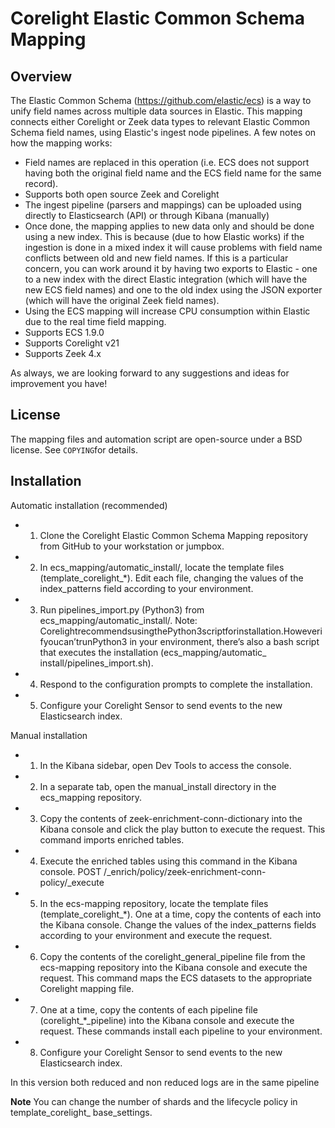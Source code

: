 Corelight Elastic Common Schema Mapping
=======================================


Overview
--------
The Elastic Common Schema (https://github.com/elastic/ecs) is a way to unify field names across multiple data sources in Elastic. This mapping connects either Corelight or Zeek data types to relevant Elastic Common Schema field names, using Elastic's ingest node pipelines. A few notes on how the mapping works:
- Field names are replaced in this operation (i.e. ECS does not support having both the original field name and the ECS field name for the same record).
- Supports both open source Zeek and Corelight
- The ingest pipeline (parsers and mappings) can be uploaded using directly to Elasticsearch (API) or through Kibana (manually)
- Once done, the mapping applies to new data only and should be done using a new index.  This is because (due to how Elastic works) if the ingestion is done in a mixed index it will cause problems with field name conflicts between old and new field names. If this is a particular concern, you can work around it by having two exports to Elastic - one to a new index with the direct Elastic integration (which will have the new ECS field names) and one to the old index using the JSON exporter (which will have the original Zeek field names).
- Using the ECS mapping will increase CPU consumption within Elastic due to the real time field mapping.
- Supports ECS 1.9.0
- Supports Corelight v21
- Supports Zeek 4.x

As always, we are looking forward to any suggestions and ideas for improvement you have!


License
-------
The mapping files and automation script are open-source under a BSD license. See ``COPYING``for details.


Installation
------------
Automatic installation (recommended)
-    1. Clone the Corelight Elastic Common Schema Mapping repository from GitHub to your workstation or jumpbox.
-    2. In ecs_mapping/automatic_install/, locate the template files (template_corelight_*). Edit each file,
       changing the values of the index_patterns field according to your environment.
-    3. Run pipelines_import.py (Python3) from ecs_mapping/automatic_install/.
       Note: CorelightrecommendsusingthePython3scriptforinstallation.Howeverifyoucan’trunPython3 in your environment, there’s also a bash script that executes          the installation (ecs_mapping/automatic_ install/pipelines_import.sh).
-    4. Respond to the configuration prompts to complete the installation.
-    5. Configure your Corelight Sensor to send events to the new Elasticsearch index.

Manual installation
-    1. In the Kibana sidebar, open Dev Tools to access the console.
-    2. In a separate tab, open the manual_install directory in the ecs_mapping repository.
-    3. Copy the contents of zeek-enrichment-conn-dictionary into the Kibana console and click the play button to execute the request. 
       This command imports enriched tables.
-    4. Execute the enriched tables using this command in the Kibana console.
        POST /_enrich/policy/zeek-enrichment-conn-policy/_execute
-    5. In the ecs-mapping repository, locate the template files (template_corelight_*). One at a time, copy the contents of each into the Kibana console. 
       Change the values of the index_patterns fields according to your environment and execute the request.
-    6. Copy the contents of the corelight_general_pipeline file from the ecs-mapping repository into the Kibana console and execute the request. 
       This command maps the ECS datasets to the appropriate Corelight mapping file.
-    7.  One at a time, copy the contents of each pipeline file (corelight_*_pipeline) into the Kibana console and execute the request. 
        These commands install each pipeline to your environment.
-    8. Configure your Corelight Sensor to send events to the new Elasticsearch index.
    
 In this version both reduced and non reduced logs are in the same pipeline

**Note**
You can change the number of shards and the lifecycle policy in template_corelight_ base_settings.

